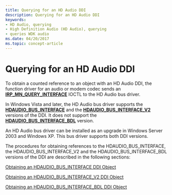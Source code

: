```yaml
---
title: Querying for an HD Audio DDI
description: Querying for an HD Audio DDI
keywords:
- HD Audio, querying
- High Definition Audio (HD Audio), querying
- queries WDK audio
ms.date: 04/20/2017
ms.topic: concept-article
---
```


# Querying for an HD Audio DDI


To obtain a counted reference to an object with an HD Audio DDI, the function driver for an audio or modem codec sends an [**IRP\_MN\_QUERY\_INTERFACE**](../kernel/irp-mn-query-interface.md) IOCTL to the HD Audio bus driver.

In Windows Vista and later, the HD Audio bus driver supports the [**HDAUDIO\_BUS\_INTERFACE**](/windows-hardware/drivers/ddi/hdaudio/ns-hdaudio-_hdaudio_bus_interface) and the [**HDAUDIO\_BUS\_INTERFACE\_V2**](/windows-hardware/drivers/ddi/hdaudio/ns-hdaudio-_hdaudio_bus_interface_v2) versions of the DDI. It does not support the [**HDAUDIO\_BUS\_INTERFACE\_BDL**](/windows-hardware/drivers/ddi/hdaudio/ns-hdaudio-_hdaudio_bus_interface_bdl) version.

An HD Audio bus driver can be installed as an upgrade in Windows Server 2003 and Windows XP. This bus driver supports both DDI versions.

The procedures for obtaining references to the HDAUDIO\_BUS\_INTERFACE, the HDAUDIO\_BUS\_INTERFACE\_V2 and the HDAUDIO\_BUS\_INTERFACE\_BDL versions of the DDI are described in the following sections:

[Obtaining an HDAUDIO\_BUS\_INTERFACE DDI Object](obtaining-an-hdaudio-bus-interface-ddi-object.md)

[Obtaining an HDAUDIO\_BUS\_INTERFACE\_V2 DDI Object](obtaining-an-hdaudio-bus-interface-v2-ddi-object.md)

[Obtaining an HDAUDIO\_BUS\_INTERFACE\_BDL DDI Object](obtaining-an-hdaudio-bus-interface-bdl-ddi-object.md)

 

